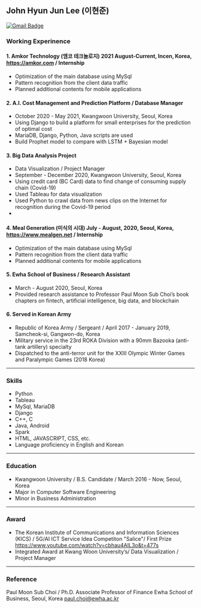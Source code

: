 ## John Hyun Jun Lee (이현준)
<a href="mailto:hyunjun960214@gmail.com"><img src="https://camo.githubusercontent.com/1570eac2abb0ee5c3b11c4bede427e452a090b6049cc539e303805a24141a153/68747470733a2f2f696d672e736869656c64732e696f2f62616467652f476d61696c2d6431343833363f7374796c653d666c61742d737175617265266c6f676f3d476d61696c266c6f676f436f6c6f723d7768697465266c696e6b3d6d61696c746f3a6a636972636c65363740676d61696c2e636f6d" alt="Gmail Badge" data-canonical-src="https://img.shields.io/badge/Gmail-d14836?style=flat-square&amp;logo=Gmail&amp;logoColor=white&amp;link=mailto:jcircle67@gmail.com" style="max-width:100%;"></a>

### Working Experinence

#### 1. Amkor Technology (엠코 테크놀로지)  2021 August-Current,  Incen, Korea, https://amkor.com / Internship
* Optimization of the main database using MySql
* Pattern recognition from the client data traffic
* Planned additional contents for mobile applications

#### 2. A.I. Cost Management and Prediction Platform / Database Manager
* October 2020 - May 2021, Kwangwoon University, Seoul, Korea
* Using Django to build a platform for small enterprises for the prediction of optimal cost 
* MariaDB, Django, Python, Java scripts are used
* Build Prophet model to compare with LSTM + Bayesian model
#### 3. Big Data Analysis Project
* Data Visualization / Project Manager
* September - December 2020, Kwangwoon University, Seoul, Korea
* Using credit card (BC Card) data to find change of consuming supply chain (Covid-19)
* Used Tableau for data visualization
* Used Python to crawl data from news clips on the Internet for recognition during the Covid-19 period 
* 
#### 4. Meal Generation (미식의 시대) July - August, 2020,  Seoul, Korea, https://www.mealgen.net / Internship
* Optimization of the main database using MySql
* Pattern recognition from the client data traffic
* Planned additional contents for mobile applications

#### 5. Ewha School of Business / Research Assistant
* March - August 2020, Seoul, Korea
* Provided research assistance to Professor Paul Moon Sub Choi’s book chapters on fintech, artificial intelligence, big data, and blockchain 

#### 6. Served in Korean Army
* Republic of Korea Army / Sergeant / April 2017 - January 2019, Samcheok-si, Gangwon-do, Korea
* Military service in the 23rd ROKA Division with a 90mm Bazooka (anti-tank artillery) specialty
* Dispatched to the anti-terror unit for the XXIII Olympic Winter Games and Paralympic Games (2018 Korea)
---------------------------------------
### Skills	 
* Python
* Tableau
* MySql, MariaDB 
* Django 
* C++, C 
* Java, Android 
* Spark
* HTML, JAVASCRIPT, CSS, etc.
* Language proficiency in English and Korean
--------------------------------------- 
### Education	 
* Kwangwoon University / B.S. Candidate / March 2016 - Now,  Seoul, Korea 
* Major in Computer Software Engineering
* Minor in Business Administration
---------------------------------------
### Award
* The Korean Institute of Communications and Information Sciences (KICS) / 5G/AI ICT Service Idea Competiton "Salice"/ First Prize https://www.youtube.com/watch?v=cbhau4AIL3o&t=477s
* Integrated Award at Kwang Woon University’s/ Data Visualization / Project Manager
---------------------------------------	
### Reference	 
Paul Moon Sub Choi / Ph.D.
Associate Professor of Finance
Ewha School of Business, Seoul, Korea
paul.choi@ewha.ac.kr
				 

					

					
